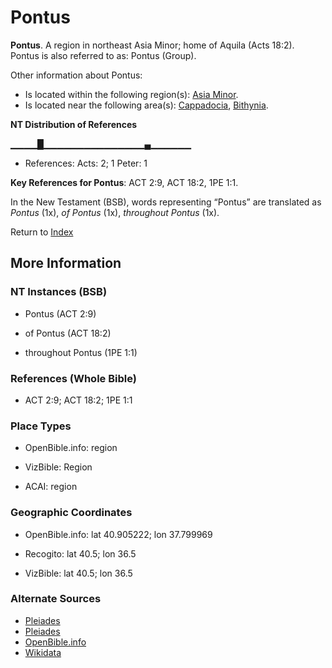 # Pontus
**Pontus**. 
A region in northeast Asia Minor; home of Aquila (Acts 18:2). 
Pontus is also referred to as: 
Pontus (Group). 




Other information about Pontus:


* Is located within the following region(s): 
[Asia Minor](AsiaMinor.md). 
* Is located near the following area(s): 
[Cappadocia](Cappadocia.md), [Bithynia](Bithynia.md). 


**NT Distribution of References**

▁▁▁▁█▁▁▁▁▁▁▁▁▁▁▁▁▁▁▁▄▁▁▁▁▁▁
* References: Acts: 2; 1 Peter: 1



**Key References for Pontus**: 
ACT 2:9, ACT 18:2, 1PE 1:1. 




In the New Testament (BSB), words representing “Pontus” are translated as 
*Pontus* (1x), *of Pontus* (1x), *throughout Pontus* (1x). 


Return to [Index](00-Index.md)

## More Information

### NT Instances (BSB)

* Pontus (ACT 2:9)

* of Pontus (ACT 18:2)

* throughout Pontus (1PE 1:1)



### References (Whole Bible)

* ACT 2:9; ACT 18:2; 1PE 1:1


### Place Types

* OpenBible.info: region

* VizBible: Region

* ACAI: region



### Geographic Coordinates

* OpenBible.info: lat 40.905222; lon 37.799969

* Recogito: lat 40.5; lon 36.5

* VizBible: lat 40.5; lon 36.5



### Alternate Sources

* [Pleiades](https://pleiades.stoa.org/places/857287)
* [Pleiades](http://pleiades.stoa.org/places/857287)
* [OpenBible.info](https://www.openbible.info/geo/ancient/a83a43e)
* [Wikidata](http://www.wikidata.org/entity/Q621672)



